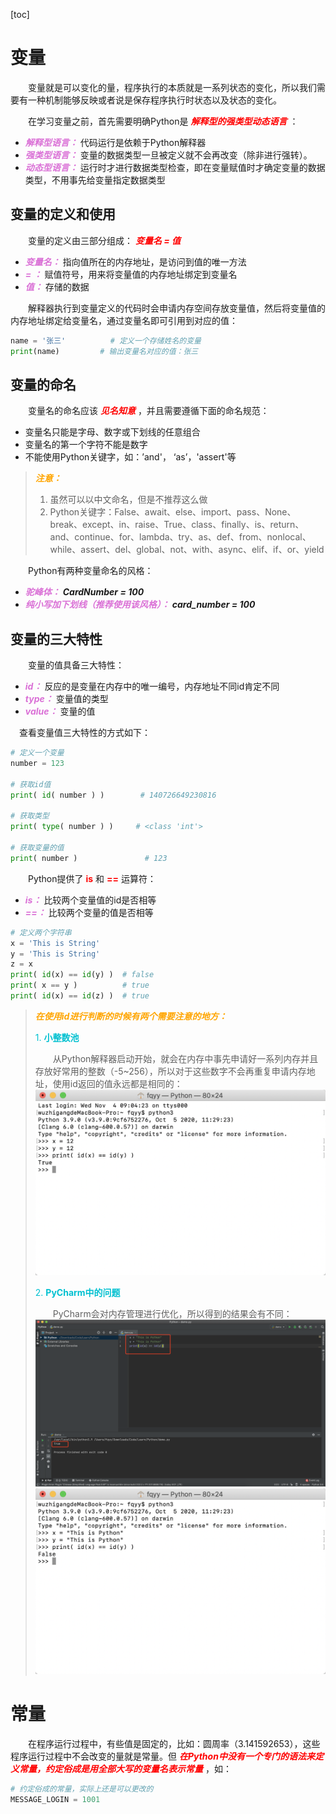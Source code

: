 [toc]

# 变量

&emsp;&emsp;变量就是可以变化的量，程序执行的本质就是一系列状态的变化，所以我们需要有一种机制能够反映或者说是保存程序执行时状态以及状态的变化。

&emsp;&emsp;在学习变量之前，首先需要明确Python是<font color=red> *__解释型的强类型动态语言__* </font>：

+ <font color=orchid>*__解释型语言：__*</font> 代码运行是依赖于Python解释器
+ <font color=orchid>*__强类型语言：__*</font> 变量的数据类型一旦被定义就不会再改变（除非进行强转）。
+ <font color=orchid>*__动态型语言：__*</font> 运行时才进行数据类型检查，即在变量赋值时才确定变量的数据类型，不用事先给变量指定数据类型

## 变量的定义和使用

&emsp;&emsp;变量的定义由三部分组成：<font color=red> *__变量名 = 值__*</font>
 
+ <font color=orchid>*__变量名：__*</font> 指向值所在的内存地址，是访问到值的唯一方法
+ <font color=orchid>*__= ：__*</font> 赋值符号，用来将变量值的内存地址绑定到变量名
+ <font color=orchid>*__值：__*</font> 存储的数据

&emsp;&emsp;解释器执行到变量定义的代码时会申请内存空间存放变量值，然后将变量值的内存地址绑定给变量名，通过变量名即可引用到对应的值： 

```python
name = '张三' 	     # 定义一个存储姓名的变量
print(name) 		# 输出变量名对应的值：张三
```

## 变量的命名

&emsp;&emsp;变量名的命名应该<font color=red> *__见名知意__* </font>，并且需要遵循下面的命名规范： 

+ 变量名只能是字母、数字或下划线的任意组合
+ 变量名的第一个字符不能是数字
+ 不能使用Python关键字，如：’and'， ‘as’，'assert'等

> <font color=orange>*__注意：__*</font>
> 1. 虽然可以以中文命名，但是不推荐这么做
> 2. Python关键字：False、await、else、import、pass、None、break、except、in、raise、True、class、finally、is、return、and、continue、for、lambda、try、as、def、from、nonlocal、while、assert、del、global、not、with、async、elif、if、or、yield

&emsp;&emsp;Python有两种变量命名的风格： 

+ <font color=orchid>*__驼峰体：__*</font> *__CardNumber = 100__* 
+ <font color=orchid>*__纯小写加下划线（推荐使用该风格）：__*</font> *__card_number = 100__*  

## 变量的三大特性

&emsp;&emsp;变量的值具备三大特性： 

+ <font color=orchid>*__id：__*</font> 反应的是变量在内存中的唯一编号，内存地址不同id肯定不同
+ <font color=orchid>*__type：__*</font> 变量值的类型
+ <font color=orchid>*__value：__*</font> 变量的值
        
&emsp;查看变量值三大特性的方式如下：

```python
# 定义一个变量
number = 123  

# 获取id值
print( id( number ) )  		 # 140726649230816

# 获取类型
print( type( number ) ) 	# <class 'int'>

# 获取变量的值
print( number )   			  # 123
```

&emsp;&emsp;Python提供了 <font color=red>**is**</font> 和 <font color=red>**==**</font> 运算符：
 
+ <font color=orchid>*__is：__*</font> 比较两个变量值的id是否相等
+ <font color=orchid>*__==：__*</font> 比较两个变量的值是否相等

```python
# 定义两个字符串
x = 'This is String'
y = 'This is String'
z = x
print( id(x) == id(y) )  # false
print( x == y )          # true
print( id(x) == id(z) )  # true
```

> <font color=orange>*__在使用id进行判断的时候有两个需要注意的地方：__*</font>
> 
> <font color=orachid>1. **小整数池**</font>
> 
> &emsp;&emsp;从Python解释器启动开始，就会在内存中事先申请好一系列内存并且存放好常用的整数（-5~256），所以对于这些数字不会再重复申请内存地址，使用id返回的值永远都是相同的：
> ![01-小整数池.png](./images/02/01-小整数池.png)
> 
> <font color=orachid>2. **PyCharm中的问题**</font>
> 
> &emsp;&emsp;PyCharm会对内存管理进行优化，所以得到的结果会有不同：
> ![02-pycharm1.png](./images/02/02-pycharm1.png)
> ![03-pycharm2.png](./images/02/03-pycharm2.png)

# 常量

&emsp;&emsp;在程序运行过程中，有些值是固定的，比如：圆周率（3.141592653），这些程序运行过程中不会改变的量就是常量。但<font color=red> *__在Python中没有一个专门的语法来定义常量，约定俗成是用全部大写的变量名表示常量__* </font>，如： 

```python
# 约定俗成的常量，实际上还是可以更改的
MESSAGE_LOGIN = 1001
```